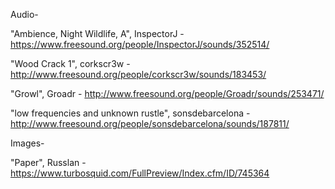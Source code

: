 Audio-

"Ambience, Night Wildlife, A", InspectorJ - https://www.freesound.org/people/InspectorJ/sounds/352514/

"Wood Crack 1", corkscr3w - http://www.freesound.org/people/corkscr3w/sounds/183453/

"Growl", Groadr - http://www.freesound.org/people/Groadr/sounds/253471/

"low frequencies and unknown rustle", sonsdebarcelona - http://www.freesound.org/people/sonsdebarcelona/sounds/187811/

Images-

"Paper", Russlan - https://www.turbosquid.com/FullPreview/Index.cfm/ID/745364
